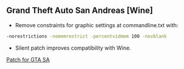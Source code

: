 
## Grand Theft Auto San Andreas [Wine]

- Remove constraints for grарhіс ѕеttіngѕ at commandline.txt with:
```sh
-norestrictions -nomemrestrict -percentvidmem 100 -novblank
```
- Silent patch improves compatibility with Wine.<br>

[Patch for GTA SA](https://cookieplmonster.github.io/mods/gta-sa/)